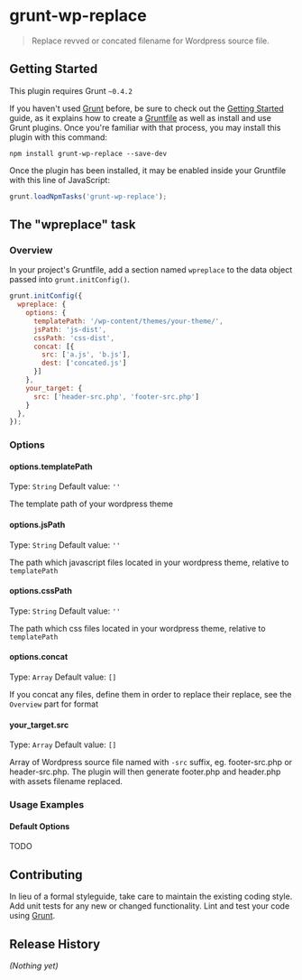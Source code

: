 # grunt-wp-replace

> Replace revved or concated filename for Wordpress source file.

## Getting Started
This plugin requires Grunt `~0.4.2`

If you haven't used [Grunt](http://gruntjs.com/) before, be sure to check out the [Getting Started](http://gruntjs.com/getting-started) guide, as it explains how to create a [Gruntfile](http://gruntjs.com/sample-gruntfile) as well as install and use Grunt plugins. Once you're familiar with that process, you may install this plugin with this command:

```shell
npm install grunt-wp-replace --save-dev
```

Once the plugin has been installed, it may be enabled inside your Gruntfile with this line of JavaScript:

```js
grunt.loadNpmTasks('grunt-wp-replace');
```

## The "wpreplace" task

### Overview
In your project's Gruntfile, add a section named `wpreplace` to the data object passed into `grunt.initConfig()`.

```js
grunt.initConfig({
  wpreplace: {
    options: {
      templatePath: '/wp-content/themes/your-theme/',
      jsPath: 'js-dist',
      cssPath: 'css-dist',
      concat: [{
        src: ['a.js', 'b.js'],
        dest: ['concated.js']
      }]
    },
    your_target: {
      src: ['header-src.php', 'footer-src.php']
    }
  },
});
```

### Options

#### options.templatePath
Type: `String`
Default value: `''`

The template path of your wordpress theme

#### options.jsPath
Type: `String`
Default value: `''`

The path which javascript files located in your wordpress theme, relative to `templatePath`

#### options.cssPath
Type: `String`
Default value: `''`

The path which css files located in your wordpress theme, relative to `templatePath`

#### options.concat
Type: `Array`
Default value: `[]`

If you concat any files, define them in order to replace their replace, see the `Overview` part for format

#### your_target.src
Type: `Array`
Default value: `[]`

Array of Wordpress source file named with `-src` suffix, eg. footer-src.php or header-src.php.  The plugin will then generate footer.php and header.php with assets filename replaced.

### Usage Examples

#### Default Options
TODO

## Contributing
In lieu of a formal styleguide, take care to maintain the existing coding style. Add unit tests for any new or changed functionality. Lint and test your code using [Grunt](http://gruntjs.com/).

## Release History
_(Nothing yet)_
